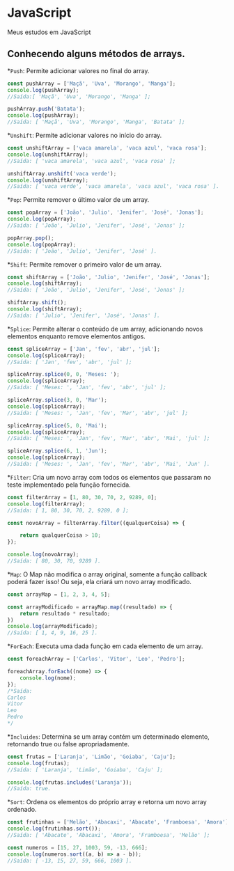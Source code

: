 # JavaScript
Meus estudos em JavaScript

## Conhecendo alguns métodos de arrays.

*`Push`: Permite adicionar valores no final do array.
~~~js
const pushArray = ['Maçã', 'Uva', 'Morango', 'Manga'];
console.log(pushArray);
//Saída:[ 'Maçã', 'Uva', 'Morango', 'Manga' ];

pushArray.push('Batata');
console.log(pushArray);
//Saída: [ 'Maçã', 'Uva', 'Morango', 'Manga', 'Batata' ];
~~~
*`Unshift`: Permite adicionar valores no início do array.
~~~js
const unshiftArray = ['vaca amarela', 'vaca azul', 'vaca rosa'];
console.log(unshiftArray);
//Saída: [ 'vaca amarela', 'vaca azul', 'vaca rosa' ];

unshiftArray.unshift('vaca verde');
console.log(unshiftArray);
//Saída: [ 'vaca verde', 'vaca amarela', 'vaca azul', 'vaca rosa' ].
~~~
*`Pop`: Permite remover o último valor de um array.
~~~js
const popArray = ['João', 'Julio', 'Jenifer', 'José', 'Jonas'];
console.log(popArray);
//Saída: [ 'João', 'Julio', 'Jenifer', 'José', 'Jonas' ];

popArray.pop();
console.log(popArray);
//Saída: [ 'João', 'Julio', 'Jenifer', 'José' ].
~~~
*`Shift`: Permite remover o primeiro valor de um array.
~~~js
const shiftArray = ['João', 'Julio', 'Jenifer', 'José', 'Jonas'];
console.log(shiftArray);
//Saída: [ 'João', 'Julio', 'Jenifer', 'José', 'Jonas' ];

shiftArray.shift();
console.log(shiftArray);
//Saída: [ 'Julio', 'Jenifer', 'José', 'Jonas' ].
~~~
*`Splice`: Permite alterar o conteúdo de um array, adicionando novos elementos enquanto remove elementos antigos.  
~~~js
const spliceArray = ['Jan', 'fev', 'abr', 'jul'];
console.log(spliceArray);
//Saída: [ 'Jan', 'fev', 'abr', 'jul' ]; 

spliceArray.splice(0, 0, 'Meses: ');
console.log(spliceArray);
//Saída: [ 'Meses: ', 'Jan', 'fev', 'abr', 'jul' ];

spliceArray.splice(3, 0, 'Mar');
console.log(spliceArray);
//Saída: [ 'Meses: ', 'Jan', 'fev', 'Mar', 'abr', 'jul' ]; 

spliceArray.splice(5, 0, 'Mai');
console.log(spliceArray);
//Saída: [ 'Meses: ', 'Jan', 'fev', 'Mar', 'abr', 'Mai', 'jul' ];

spliceArray.splice(6, 1, 'Jun');
console.log(spliceArray);
//Saída: [ 'Meses: ', 'Jan', 'fev', 'Mar', 'abr', 'Mai', 'Jun' ].
~~~
*`Filter`: Cria um novo array com todos os elementos que passaram no teste implementado pela função fornecida. 
~~~js
const filterArray = [1, 80, 30, 70, 2, 9289, 0];
console.log(filterArray);
//Saída: [ 1, 80, 30, 70, 2, 9289, 0 ];

const novoArray = filterArray.filter((qualquerCoisa) => {

    return qualquerCoisa > 10;
});

console.log(novoArray);
//Saída: [ 80, 30, 70, 9289 ].
~~~
*`Map`: O Map não modifica o array original, somente a função callback poderá fazer isso! Ou seja, ela criará um novo array modificado. 
~~~js
const arrayMap = [1, 2, 3, 4, 5];

const arrayModificado = arrayMap.map((resultado) => {
    return resultado * resultado;
})
console.log(arrayModificado);
//Saída: [ 1, 4, 9, 16, 25 ].
~~~
*`ForEach`: Executa uma dada função em cada elemento de um array.  
~~~js
const foreachArray = ['Carlos', 'Vitor', 'Leo', 'Pedro'];

foreachArray.forEach((nome) => {
    console.log(nome);
});
/*Saída: 
Carlos
Vitor
Leo
Pedro
*/
~~~
*`Incluides`: Determina se um array contém um determinado elemento, retornando true ou false apropriadamente. 
~~~js
const frutas = ['Laranja', 'Limão', 'Goiaba', 'Caju'];
console.log(frutas);
//Saída: [ 'Laranja', 'Limão', 'Goiaba', 'Caju' ]; 

console.log(frutas.includes('Laranja'));
//Saída: true.
~~~
*`Sort`: Ordena os elementos do próprio array e retorna um novo array ordenado.
~~~js
const frutinhas = ['Melão', 'Abacaxi', 'Abacate', 'Framboesa', 'Amora'];
console.log(frutinhas.sort());
//Saída: [ 'Abacate', 'Abacaxi', 'Amora', 'Framboesa', 'Melão' ];

const numeros = [15, 27, 1003, 59, -13, 666];
console.log(numeros.sort((a, b) => a - b));
//Saída: [ -13, 15, 27, 59, 666, 1003 ].
~~~




